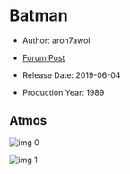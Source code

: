 # Batman

* Author: aron7awol

* [Forum Post](https://www.avsforum.com/threads/bass-eq-for-filtered-movies.2995212/post-58150172)

* Release Date: 2019-06-04
* Production Year: 1989

## Atmos

![img 0](https://i.imgur.com/XQsCkty.jpg)

![img 1](https://i.imgur.com/hgQIR7h.jpg)

